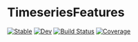 # TimeseriesFeatures

[![Stable](https://img.shields.io/badge/docs-stable-blue.svg)](https://brendanjohnharris.github.io/TimeseriesFeatures.jl/stable/)
[![Dev](https://img.shields.io/badge/docs-dev-blue.svg)](https://brendanjohnharris.github.io/TimeseriesFeatures.jl/dev/)
[![Build Status](https://github.com/brendanjohnharris/TimeseriesFeatures.jl/actions/workflows/CI.yml/badge.svg?branch=main)](https://github.com/brendanjohnharris/TimeseriesFeatures.jl/actions/workflows/CI.yml?query=branch%3Amain)
[![Coverage](https://codecov.io/gh/brendanjohnharris/TimeseriesFeatures.jl/branch/main/graph/badge.svg)](https://codecov.io/gh/brendanjohnharris/TimeseriesFeatures.jl)

